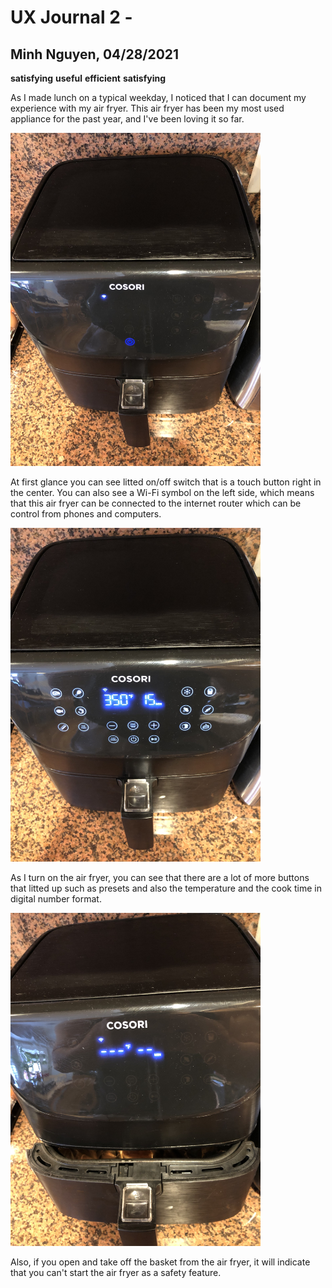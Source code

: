 # UX Journal 2 - 

## Minh Nguyen, 04/28/2021
**satisfying**
**useful**
**efficient**
**satisfying**

As I made lunch on a typical weekday, I noticed that I can document my experience with my air fryer. This air fryer has been my most used appliance for the past year, and I've been loving it so far. 


<img src="idle.jpg" alt="idle" width="400"/>

At first glance you can see litted on/off switch that is a touch button right in the center. You can also see a Wi-Fi symbol on the left side, which means that this
air fryer can be connected to the internet router which can be control from phones and computers.

<img src="on.jpg" alt="on" width="400"/>

As I turn on the air fryer, you can see that there are a lot of more buttons that litted up such as presets and also the temperature and the cook time in digital number format.

<img src="open.jpg" alt="open" width="400"/>

Also, if you open and take off the basket from the air fryer, it will indicate that you can't start the air fryer as a safety feature. 
